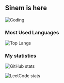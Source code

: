 ## Sinem is here

![Coding](https://media3.giphy.com/media/v1.Y2lkPTc5MGI3NjExM2k3MmF0azRhb3FmdDdnemIxZ2F6cTJ0dXdjazQ1Nnh5eGpvcDkxYyZlcD12MV9pbnRlcm5hbF9naWZfYnlfaWQmY3Q9Zw/6XX4V0O8a0xdS/giphy.gif)



### Most Used Languages
![Top Langs](https://github-readme-stats.vercel.app/api/top-langs/?username=sinemttkn&layout=compact&theme=radical)


### My statistics
![GitHub stats](https://github-readme-stats.vercel.app/api?username=sinemttkn&show_icons=true&theme=radical)


![LeetCode stats](https://leetcard.jacoblin.cool/sinemttkn?theme=dark)  




